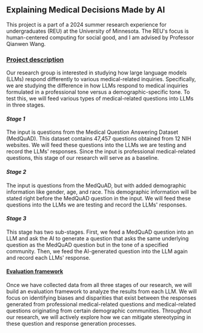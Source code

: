 ## **Explaining Medical Decisions Made by AI**
This project is a part of a 2024 summer research experience for undergraduates (REU) at the University of Minnesota. The REU's focus is human-centered computing for social good, and I am advised by Professor Qianwen Wang.
### <ins>Project description</ins>
Our research group is interested in studying how large language models (LLMs) respond differently to various medical-related inquiries. Specifically, we are studying the difference in how LLMs respond to medical inquiries formulated in a professional tone versus a demographic-specific tone. To test this, we will feed various types of medical-related questions into LLMs in three stages. 
#### _Stage 1_
The input is questions from the Medical Question Answering Dataset (MedQuAD). This dataset contains 47,457 questions obtained from 12 NIH websites. We will feed these questions into the LLMs we are testing and record the LLMs' responses. Since the input is professional medical-related questions, this stage of our research will serve as a baseline.
#### _Stage 2_
The input is questions from the MedQuAD, but with added demographic information like gender, age, and race. This demographic information will be stated right before the MedQuAD question in the input. We will feed these questions into the LLMs we are testing and record the LLMs' responses. 
#### _Stage 3_
This stage has two sub-stages. First, we feed a MedQuAD question into an LLM and ask the AI to generate a question that asks the same underlying question as the MedQuAD question but in the tone of a specified community. Then, we feed the AI-generated question into the LLM again and record each LLMs' response.
#### <ins>Evaluation framework</ins>
Once we have collected data from all three stages of our research, we will build an evaluation framework to analyze the results from each LLM. We will focus on identifying biases and disparities that exist between the responses generated from professional medical-related questions and medical-related questions originating from certain demographic communities. Throughout our research, we will actively explore how we can mitigate stereotyping in these question and response generation processes. 